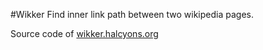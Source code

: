 #Wikker
Find inner link path between two wikipedia pages. 

Source code of [wikker.halcyons.org](wikker.halcyons.org)